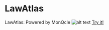 # LawAtlas
LawAtlas:  Powered by MonQcle
![alt text](http://lawatlas.org/images/LAcarousel-03_1.jpg)
[Try it!](http://lawatlas.org)
